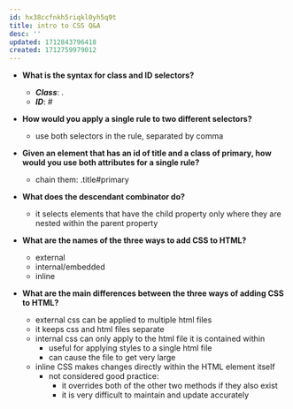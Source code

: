 ```yaml
---
id: hx38ccfnkh5riqkl0yh5q9t
title: intro to CSS Q&A
desc: ''
updated: 1712843796418
created: 1712759979012
---
```

- **What is the syntax for class and ID selectors?**
  - **_Class_**: .
  - **_ID_**: #

- **How would you apply a single rule to two different selectors?**
  - use both selectors in the rule, separated by comma

- **Given an element that has an id of title and a class of primary, how would you use both attributes for a single rule?**
  - chain them: .title#primary

- **What does the descendant combinator do?**
  - it selects elements that have the child property only where they are nested within the parent property

- **What are the names of the three ways to add CSS to HTML?**
  - external
  - internal/embedded
  - inline

- **What are the main differences between the three ways of adding CSS to HTML?**
  - external css can be applied to multiple html files
  - it keeps css and html files separate
  - internal css can only apply to the html file it is contained within
    - useful for applying styles to a single html file
    - can cause the file to get very large
  - inline CSS makes changes directly within the HTML element itself
    - not considered good practice:
      - it overrides both of the other two methods if they also exist
      - it is very difficult to maintain and update accurately

